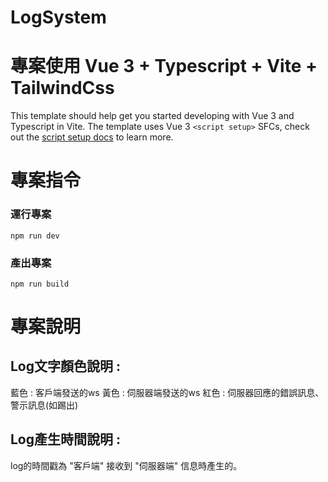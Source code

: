 # LogSystem
# 專案使用 Vue 3 + Typescript + Vite + TailwindCss

This template should help get you started developing with Vue 3 and Typescript in Vite. The template uses Vue 3 `<script setup>` SFCs, check out the [script setup docs](https://v3.vuejs.org/api/sfc-script-setup.html#sfc-script-setup) to learn more.

# 專案指令
### 運行專案
```
npm run dev
```
### 產出專案
```
npm run build
```
# 專案說明
## Log文字顏色說明 :
藍色 : 客戶端發送的ws
黃色 : 伺服器端發送的ws
紅色 : 伺服器回應的錯誤訊息、警示訊息(如踢出)
## Log產生時間說明 :
log的時間戳為 "客戶端" 接收到 "伺服器端" 信息時產生的。 

